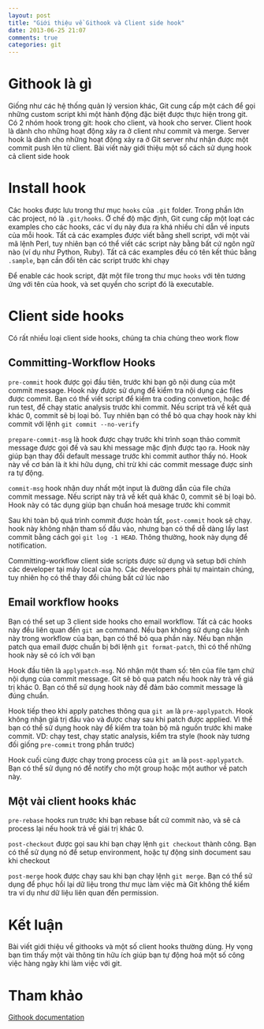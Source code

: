 ```yaml
---
layout: post
title: "Giới thiệu về Githook và Client side hook"
date: 2013-06-25 21:07
comments: true
categories: git
---
```


# Githook là gì

Giống như các hệ thống quản lý version khác, Git cung cấp một cách để gọi những custom script khi một hành động đặc biệt được thực hiện trong git. Có 2 nhóm hook trong git: hook cho client, và hook cho server. Client hook là dành cho những hoạt động xảy ra ở client như commit và merge. Server hook là dành cho những hoạt động xảy ra ở Git server như nhận được một commit push lên từ client. Bài viết này giới thiệu một số cách sử dụng hook cả client side hook

# Install hook

Các hooks được lưu trong thư mục `hooks` của `.git` folder. Trong phần lớn các project, nó là `.git/hooks`. Ở chế độ mặc định, Git cung cấp một loạt các examples cho các hooks, các ví dụ này đưa ra khá nhiều chỉ dẫn về inputs của mỗi hook. Tất cả các examples được viết bằng shell script, với một vài mã lệnh Perl, tuy nhiên bạn có thể viết các script này bằng bất cứ ngôn ngữ nào (ví dụ như Python, Ruby). Tất cả các examples đều có tên kết thúc bằng `.sample`, bạn cần đổi tên các script trước khi chạy

Để enable các hook script, đặt một file trong thư mục `hooks` với tên tương ứng với tên của hook, và set quyền cho script đó là executable.

# Client side hooks

Có rất nhiều loại client side hooks, chúng ta chia chúng theo work flow

## Committing-Workflow Hooks

`pre-commit` hook được gọi đầu tiên, trước khi bạn gõ nội dung của một commit message. Hook này được sử dụng để kiểm tra nội dụng các files được commit. Bạn có thể viết script để kiểm tra coding convetion, hoặc để run test, để chạy static analysis trước khi commit. Nếu script trả về kết quả khác 0, commit sẽ bị loại bỏ. Tuy nhiên bạn có thể bỏ qua chạy hook này khi commit với lệnh `git commit --no-verify`

`prepare-commit-msg` là hook được chạy trước khi trình soạn thảo commit message được gọi đế và sau khi message mặc định được tạo ra. Hook này giúp bạn thay đổi default message trước khi commit author thấy nó. Hook này về cơ bản là ít khi hữu dụng, chỉ trừ khi các commit message được sinh ra tự động.

`commit-msg` hook nhận duy nhất một input là đường dẫn của file chứa commit message. Nếu script này trả về kết quả khác 0, commit sẽ bị loại bỏ. Hook này có tác dụng giúp bạn chuẩn hoá mesage trước khi commit

Sau khi toàn bộ quá trình commit được hoàn tất, `post-commit` hook sẽ chạy. hook này không nhận tham số đầu vào, nhưng bạn có thể dễ dàng lầy last commit bằng cách gọi `git log -1 HEAD`. Thông thường, hook này dụng để notification.

Committing-workflow client side scripts được sử dụng và setup bới chính các developer tại máy local của họ. Các developers phải tự maintain chúng, tuy nhiên họ có thể thay đổi chúng bất cứ lúc nào

## Email workflow hooks

Bạn có thể set up 3 client side hooks cho email workflow. Tất cả các hooks này đều liên quan đến `git am` command. Nếu bạn không sử dụng câu lệnh này trong workflow của bạn, bạn có thể bỏ qua phần này. Nếu bạn nhận patch qua email được chuẩn bị bới lệnh `git format-patch`, thì có thể những hook này sẽ có ích với bạn

Hook đầu tiên là `applypatch-msg`. Nó nhận một tham số: tên của file tạm chứ nội dụng của commit message. Git sẽ bỏ qua patch nếu hook này trả về giá trị khác 0. Bạn có thể sử dụng hook này để đảm bảo commit message là đúng chuẩn.

Hook tiếp theo khi apply patches thông qua `git am` là `pre-applypatch`. Hook không nhận giá trị đầu vào và được chay sau khi patch được applied. Vì thế bạn có thể sử dụng hook này để kiểm tra toàn bộ mã nguồn trước khi make commit. VD: chạy test, chạy static analysis, kiểm tra style (hook này tương đối giống `pre-commit` trong phần trước)

Hook cuối cùng được chạy trong process của `git am` là `post-applypatch`. Bạn có thể sử dụng nó để notify cho một group hoặc một author về patch này.

## Một vài client hooks khác

`pre-rebase` hooks run trước khi bạn rebase bất cứ commit nào, và sẽ cả process lại nếu hook trả về giái trị khác 0.

`post-checkout` được gọi sau khi bạn chạy lệnh `git checkout` thành công. Bạn có thể sử dụng nó để setup environment, hoặc tự động sinh document sau khi checkout

`post-merge` hook được chạy sau khi bạn chạy lệnh `git merge`. Bạn có thể sử dụng để phục hồi lại dữ liệu trong thư mục làm việc mà Git không thể kiểm tra ví dụ như dữ liệu liên quan đến permission.

# Kết luận

Bài viết giới thiệu về githooks và một số client hooks thường dùng. Hy vọng bạn tìm thấy một vài thông tin hữu ích giúp bạn tự động hoá một số công việc hàng ngày khi làm việc với git.


# Tham khảo
[Githook documentation](http://git-scm.com/book/en/Customizing-Git-Git-Hooks)











